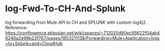 # log-Fwd-To-CH-And-Splunk
log forwarding from Mule API to CH and SPLUNK with custom log4j2.
Reference:
https://conflowence.atlassian.net/wiki/spaces/~712020d80ec95622f04ab48240a2e99b22f767/pages/1653211138/Forwarding+Mule+Application+logs+to+Splunk+and+CloudHub
